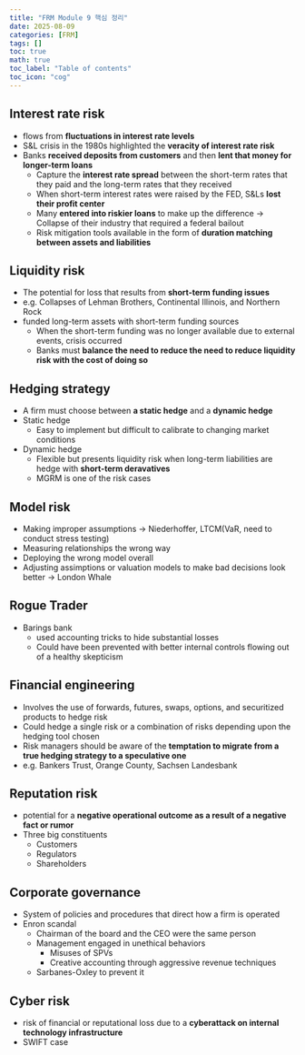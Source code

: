 ```yaml
---
title: "FRM Module 9 핵심 정리"
date: 2025-08-09
categories: [FRM]
tags: []
toc: true
math: true
toc_label: "Table of contents"
toc_icon: "cog"
---
```


## Interest rate risk
- flows from **fluctuations in interest rate levels**
- S&L crisis in the 1980s highlighted the **veracity of interest rate risk**
- Banks **received deposits from customers** and then **lent that money for longer-term loans**
  - Capture the **interest rate spread** between the short-term rates that they paid and the long-term rates that they received
  - When short-term interest rates were raised by the FED, S&Ls **lost their profit center**
  - Many **entered into riskier loans** to make up the difference -> Collapse of their industry that required a federal bailout
  - Risk mitigation tools available in the form of **duration matching between assets and liabilities**

## Liquidity risk
- The potential for loss that results from **short-term funding issues**
- e.g. Collapses of Lehman Brothers, Continental Illinois, and Northern Rock
- funded long-term assets with short-term funding sources
  - When the short-term funding was no longer available due to external events, crisis occurred
  - Banks must **balance the need to reduce the need to reduce liquidity risk with the cost of doing so**

## Hedging strategy
- A firm must choose between **a static hedge** and a **dynamic hedge**
- Static hedge
  - Easy to implement but difficult to calibrate to changing market conditions
- Dynamic hedge
  - Flexible but presents liquidity risk when long-term liabilities are hedge with **short-term deravatives**
  - MGRM is one of the risk cases

## Model risk
- Making improper assumptions -> Niederhoffer, LTCM(VaR, need to conduct stress testing)
- Measuring relationships the wrong way
- Deploying the wrong model overall
- Adjusting assimptions or valuation models to make bad decisions look better -> London Whale

## Rogue Trader
- Barings bank
  - used accounting tricks to hide substantial losses
  - Could have been prevented with better internal controls flowing out of a healthy skepticism

## Financial engineering
- Involves the use of forwards, futures, swaps, options, and securitized products to hedge risk
- Could hedge a single risk or a combination of risks depending upon the hedging tool chosen
- Risk managers should be aware of the **temptation to migrate from a true hedging strategy to a speculative one**
- e.g. Bankers Trust, Orange County, Sachsen Landesbank

## Reputation risk
- potential for a **negative operational outcome as a result of a negative fact or rumor**
- Three big constituents
  - Customers
  - Regulators
  - Shareholders

## Corporate governance
- System of policies and procedures that direct how a firm is operated
- Enron scandal
  - Chairman of the board and the CEO were the same person
  - Management engaged in unethical behaviors
    - Misuses of SPVs
    - Creative accounting through aggressive revenue techniques
  - Sarbanes-Oxley to prevent it

## Cyber risk
- risk of financial or reputational loss due to a **cyberattack on internal technology infrastructure**
- SWIFT case

  
